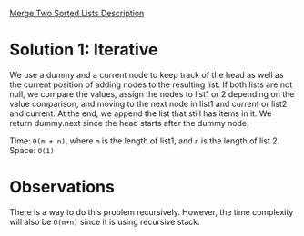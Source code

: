 [Merge Two Sorted Lists Description](https://leetcode.com/problems/merge-two-sorted-lists/description/)

# Solution 1: Iterative
We use a dummy and a current node to keep track of the head as well as the current position of adding nodes to the resulting list. If both lists are not null, we compare the values, assign the nodes to list1 or 2 depending on the value comparison, and moving to the next node in list1 and current or list2 and current. At the end, we append the list that still has items in it. We return dummy.next since the head starts after the dummy node. 

Time: `O(m + n)`, where `m` is the length of list1, and `n` is the length of list 2. 
Space: `O(1)`

# Observations
There is a way to do this problem recursively. However, the time complexity will also be `O(m+n)` since it is using recursive stack. 
